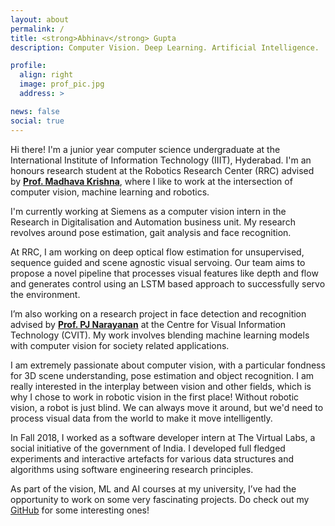 ```yaml
---
layout: about
permalink: /
title: <strong>Abhinav</strong> Gupta
description: Computer Vision. Deep Learning. Artificial Intelligence. 

profile:
  align: right
  image: prof_pic.jpg
  address: > 

news: false
social: true
---
```


Hi there! I'm a junior year computer science undergraduate at the International Institute of Information Technology (IIIT), Hyderabad. I'm an honours research student at the Robotics Research Center (RRC) advised by [**Prof. Madhava Krishna**](https://scholar.google.com/citations?user=QDuPGHwAAAAJ&hl=en), where I like to work at the intersection of computer vision, machine learning and robotics. 

I'm currently working at Siemens as a computer vision intern in the Research in Digitalisation and Automation business unit. My research revolves around pose estimation, gait analysis and face recognition. 

At RRC, I am working on deep optical flow estimation for unsupervised, sequence guided and scene agnostic visual servoing. Our team aims to propose a novel pipeline that processes visual features like depth and  flow and generates control using an LSTM based approach to successfully servo the environment.

I’m also working on a research project in face detection and recognition advised by [**Prof. PJ Narayanan**](https://scholar.google.com/citations?user=3HKjt_IAAAAJ&hl=en) at the Centre for Visual Information Technology (CVIT). My work involves blending machine learning models with computer vision for society related applications.

I am extremely passionate about computer vision, with a particular fondness for 3D scene understanding, pose estimation and object recognition. I am really interested in the interplay between vision and other fields, which is why I chose to work in robotic vision in the first place! Without robotic vision, a robot is just blind. We can always move it around, but we'd need to process visual data from the world to make it move intelligently. 

In Fall 2018, I worked as a software developer intern at The Virtual Labs, a social initiative of the government of India. I developed full fledged experiments and interactive artefacts for various data structures and algorithms using software engineering research principles. 

As part of the vision, ML and AI courses at my university, I’ve had the opportunity to work on some very fascinating projects. Do check out my [GitHub](https://github.com/bonjovi1) for some interesting ones! 